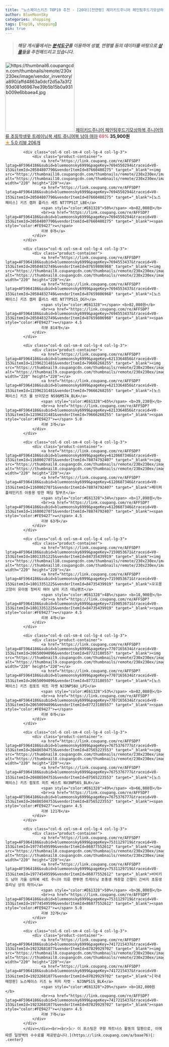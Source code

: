 ```yaml
---
title: "노스페이스키즈 TOP10 추천 - [20대][전연령] 제이키드주니어 페인팅후드기모상하복 주니어의류 초등학생옷 트레이닝복 세트 쥬니어복 남아 여아"
author: BlueMoonSky
categories: shopping
tags: [Top10, shopping]
pin: true
---
```


> ##### 해당 게시물에서는 [**분석도구**](https://itemscout.io/)를 이용하여 **성별**, **연령별** 등의 데이터를 바탕으로 [**상품**](https://link.coupang.com/a/baae76)들을 추천해드리고 있습니다.
<div class="container"><div class="row">
            <div class="col-6 col-sm-4 col-lg-4 col-lg-3">
                <div class="product-container">
                    <a href="https://link.coupang.com/re/AFFSDP?lptag=AF5964186&subid=bluemoonsky6999&pageKey=7663231325&traceid=V0-153&itemId=20421649476&vendorItemId=87503191861" target="_blank"><img src="https://thumbnail6.coupangcdn.com/thumbnails/remote/230x230ex/image/vendor_inventory/a890/affd4863a0dcf2d5a7a3f293d081d6967ee39b5b15b0a931b009e6bbaea4.jpg" alt="https://thumbnail6.coupangcdn.com/thumbnails/remote/230x230ex/image/vendor_inventory/a890/affd4863a0dcf2d5a7a3f293d081d6967ee39b5b15b0a931b009e6bbaea4.jpg" width="220" height="220"></a>
                    <a href="https://link.coupang.com/re/AFFSDP?lptag=AF5964186&subid=bluemoonsky6999&pageKey=7663231325&traceid=V0-153&itemId=20421649476&vendorItemId=87503191861" target="_blank">제이키드주니어 페인팅후드기모상하복 주니어의류 초등학생옷 트레이닝복 세트 쥬니어복 남아 여아</a>
                    <span style="color:#E61328">69%</span> <b>35,900원</b>
                    <br><a href="https://link.coupang.com/re/AFFSDP?lptag=AF5964186&subid=bluemoonsky6999&pageKey=7663231325&traceid=V0-153&itemId=20421649476&vendorItemId=87503191861" target="_blank"><span style="color:#FE9427">★</span> 5.0
                    리뷰 206개</a>
                </div>
            </div>
            
            <div class="col-6 col-sm-4 col-lg-4 col-lg-3">
                <div class="product-container">
                    <a href="https://link.coupang.com/re/AFFSDP?lptag=AF5964186&subid=bluemoonsky6999&pageKey=7694550294&traceid=V0-153&itemId=20584807790&vendorItemId=87660480275" target="_blank"><img src="https://thumbnail10.coupangcdn.com/thumbnails/remote/230x230ex/image/vendor_inventory/ce6b/7a0eb4b38e89d1e63c6f4ea7eb1ca4727cb912bca6d9f5087c98962102a8.jpg" alt="https://thumbnail10.coupangcdn.com/thumbnails/remote/230x230ex/image/vendor_inventory/ce6b/7a0eb4b38e89d1e63c6f4ea7eb1ca4727cb912bca6d9f5087c98962102a8.jpg" width="220" height="220"></a>
                    <a href="https://link.coupang.com/re/AFFSDP?lptag=AF5964186&subid=bluemoonsky6999&pageKey=7694550294&traceid=V0-153&itemId=20584807790&vendorItemId=87660480275" target="_blank">[노스페이스] 키즈 캠퍼 플리스 세트 NT7TP51T_LBE</a>
                    <span style="color:#E61328">50%</span> <b>82,080원</b>
                    <br><a href="https://link.coupang.com/re/AFFSDP?lptag=AF5964186&subid=bluemoonsky6999&pageKey=7694550294&traceid=V0-153&itemId=20584807790&vendorItemId=87660480275" target="_blank"><span style="color:#FE9427">★</span> 
                    리뷰 0개</a>
                </div>
            </div>
            
            <div class="col-6 col-sm-4 col-lg-4 col-lg-3">
                <div class="product-container">
                    <a href="https://link.coupang.com/re/AFFSDP?lptag=AF5964186&subid=bluemoonsky6999&pageKey=7694553437&traceid=V0-153&itemId=20584832749&vendorItemId=87659806968" target="_blank"><img src="https://thumbnail8.coupangcdn.com/thumbnails/remote/230x230ex/image/vendor_inventory/8177/02579c1c74bfc0fa0d4caca44e9e12650eca0841159f5ee61d3af23e496b.jpg" alt="https://thumbnail8.coupangcdn.com/thumbnails/remote/230x230ex/image/vendor_inventory/8177/02579c1c74bfc0fa0d4caca44e9e12650eca0841159f5ee61d3af23e496b.jpg" width="220" height="220"></a>
                    <a href="https://link.coupang.com/re/AFFSDP?lptag=AF5964186&subid=bluemoonsky6999&pageKey=7694553437&traceid=V0-153&itemId=20584832749&vendorItemId=87659806968" target="_blank">[노스페이스] 키즈 캠퍼 플리스 세트 NT7TP51S_DGY</a>
                    <span style="color:#E61328"></span> <b>82,080원</b>
                    <br><a href="https://link.coupang.com/re/AFFSDP?lptag=AF5964186&subid=bluemoonsky6999&pageKey=7694553437&traceid=V0-153&itemId=20584832749&vendorItemId=87659806968" target="_blank"><span style="color:#FE9427">★</span> 4.5
                    리뷰 814개</a>
                </div>
            </div>
            
            <div class="col-6 col-sm-4 col-lg-4 col-lg-3">
                <div class="product-container">
                    <a href="https://link.coupang.com/re/AFFSDP?lptag=AF5964186&subid=bluemoonsky6999&pageKey=6213364856&traceid=V0-153&itemId=12396231481&vendorItemId=79666268255" target="_blank"><img src="https://thumbnail9.coupangcdn.com/thumbnails/remote/230x230ex/image/vendor_inventory/4bc3/aa4c358007188afc2cbaab4b36871b3e71a80f2ae08d12e718b8a5e32909.jpg" alt="https://thumbnail9.coupangcdn.com/thumbnails/remote/230x230ex/image/vendor_inventory/4bc3/aa4c358007188afc2cbaab4b36871b3e71a80f2ae08d12e718b8a5e32909.jpg" width="220" height="220"></a>
                    <a href="https://link.coupang.com/re/AFFSDP?lptag=AF5964186&subid=bluemoonsky6999&pageKey=6213364856&traceid=V0-153&itemId=12396231481&vendorItemId=79666268255" target="_blank">[노스페이스] 키즈 뮬 브이모션 NS96M57A_BLK</a>
                    <span style="color:#E61328">65%</span> <b>39,230원</b>
                    <br><a href="https://link.coupang.com/re/AFFSDP?lptag=AF5964186&subid=bluemoonsky6999&pageKey=6213364856&traceid=V0-153&itemId=12396231481&vendorItemId=79666268255" target="_blank"><span style="color:#FE9427">★</span> 5.0
                    리뷰 3개</a>
                </div>
            </div>
            
            <div class="col-6 col-sm-4 col-lg-4 col-lg-3">
                <div class="product-container">
                    <a href="https://link.coupang.com/re/AFFSDP?lptag=AF5964186&subid=bluemoonsky6999&pageKey=6120687346&traceid=V0-153&itemId=11600027071&vendorItemId=78874792407" target="_blank"><img src="https://thumbnail8.coupangcdn.com/thumbnails/remote/230x230ex/image/vendor_inventory/cd04/b7c52e4314e9a1b3929cab7a4bbaa644dfcb207e53149ff32ac887029f61.jpg" alt="https://thumbnail8.coupangcdn.com/thumbnails/remote/230x230ex/image/vendor_inventory/cd04/b7c52e4314e9a1b3929cab7a4bbaa644dfcb207e53149ff32ac887029f61.jpg" width="220" height="220"></a>
                    <a href="https://link.coupang.com/re/AFFSDP?lptag=AF5964186&subid=bluemoonsky6999&pageKey=6120687346&traceid=V0-153&itemId=11600027071&vendorItemId=78874792407" target="_blank">페이퍼플레인키즈 아동용 방한 패딩 털부츠</a>
                    <span style="color:#E61328">34%</span> <b>17,890원</b>
                    <br><a href="https://link.coupang.com/re/AFFSDP?lptag=AF5964186&subid=bluemoonsky6999&pageKey=6120687346&traceid=V0-153&itemId=11600027071&vendorItemId=78874792407" target="_blank"><span style="color:#FE9427">★</span> 4.5
                    리뷰 63개</a>
                </div>
            </div>
            
            <div class="col-6 col-sm-4 col-lg-4 col-lg-3">
                <div class="product-container">
                    <a href="https://link.coupang.com/re/AFFSDP?lptag=AF5964186&subid=bluemoonsky6999&pageKey=7159053671&traceid=V0-153&itemId=18013351225&vendorItemId=84735439919" target="_blank"><img src="https://thumbnail10.coupangcdn.com/thumbnails/remote/230x230ex/image/vendor_inventory/125b/d48f2be167744372674ef542f4350e51b57cc4eee6de14d9dcd57417b967.jpg" alt="https://thumbnail10.coupangcdn.com/thumbnails/remote/230x230ex/image/vendor_inventory/125b/d48f2be167744372674ef542f4350e51b57cc4eee6de14d9dcd57417b967.jpg" width="220" height="220"></a>
                    <a href="https://link.coupang.com/re/AFFSDP?lptag=AF5964186&subid=bluemoonsky6999&pageKey=7159053671&traceid=V0-153&itemId=18013351225&vendorItemId=84735439919" target="_blank">꼬꼬몽 고양이 유아동 청바지 여아 남아 키즈 데님팬츠</a>
                    <span style="color:#E61328">48%</span> <b>18,900원</b>
                    <br><a href="https://link.coupang.com/re/AFFSDP?lptag=AF5964186&subid=bluemoonsky6999&pageKey=7159053671&traceid=V0-153&itemId=18013351225&vendorItemId=84735439919" target="_blank"><span style="color:#FE9427">★</span> 4.5
                    리뷰 4개</a>
                </div>
            </div>
            
            <div class="col-6 col-sm-4 col-lg-4 col-lg-3">
                <div class="product-container">
                    <a href="https://link.coupang.com/re/AFFSDP?lptag=AF5964186&subid=bluemoonsky6999&pageKey=7707165634&traceid=V0-153&itemId=20650094096&vendorItemId=87723180557" target="_blank"><img src="https://thumbnail9.coupangcdn.com/thumbnails/remote/230x230ex/image/vendor_inventory/a23b/942aa87830229487da36f6b67191ccf1c45b5c5faf4b01809a93d15fadb0.jpg" alt="https://thumbnail9.coupangcdn.com/thumbnails/remote/230x230ex/image/vendor_inventory/a23b/942aa87830229487da36f6b67191ccf1c45b5c5faf4b01809a93d15fadb0.jpg" width="220" height="220"></a>
                    <a href="https://link.coupang.com/re/AFFSDP?lptag=AF5964186&subid=bluemoonsky6999&pageKey=7707165634&traceid=V0-153&itemId=20650094096&vendorItemId=87723180557" target="_blank">[노스페이스] 키즈 컴포트 히트 자켓 NJ3NP56U_LPI</a>
                    <span style="color:#E61328">53%</span> <b>82,080원</b>
                    <br><a href="https://link.coupang.com/re/AFFSDP?lptag=AF5964186&subid=bluemoonsky6999&pageKey=7707165634&traceid=V0-153&itemId=20650094096&vendorItemId=87723180557" target="_blank"><span style="color:#FE9427">★</span> 
                    리뷰 0개</a>
                </div>
            </div>
            
            <div class="col-6 col-sm-4 col-lg-4 col-lg-3">
                <div class="product-container">
                    <a href="https://link.coupang.com/re/AFFSDP?lptag=AF5964186&subid=bluemoonsky6999&pageKey=7675376777&traceid=V0-153&itemId=20486504753&vendorItemId=87565223553" target="_blank"><img src="https://thumbnail8.coupangcdn.com/thumbnails/remote/230x230ex/image/vendor_inventory/a6b3/e98da34cc6f52ca47e2abd3fde53c37ffe8224900665e87504ad0f7bbe99.jpg" alt="https://thumbnail8.coupangcdn.com/thumbnails/remote/230x230ex/image/vendor_inventory/a6b3/e98da34cc6f52ca47e2abd3fde53c37ffe8224900665e87504ad0f7bbe99.jpg" width="220" height="220"></a>
                    <a href="https://link.coupang.com/re/AFFSDP?lptag=AF5964186&subid=bluemoonsky6999&pageKey=7675376777&traceid=V0-153&itemId=20486504753&vendorItemId=87565223553" target="_blank">[노스페이스] 키즈 컴포트 히트 베스트 NV3NP56S_BLK</a>
                    <span style="color:#E61328">49%</span> <b>66,880원</b>
                    <br><a href="https://link.coupang.com/re/AFFSDP?lptag=AF5964186&subid=bluemoonsky6999&pageKey=7675376777&traceid=V0-153&itemId=20486504753&vendorItemId=87565223553" target="_blank"><span style="color:#FE9427">★</span> 4.5
                    리뷰 121개</a>
                </div>
            </div>
            
            <div class="col-6 col-sm-4 col-lg-4 col-lg-3">
                <div class="product-container">
                    <a href="https://link.coupang.com/re/AFFSDP?lptag=AF5964186&subid=bluemoonsky6999&pageKey=7531129719&traceid=V0-153&itemId=19774549599&vendorItemId=86877552612" target="_blank"><img src="https://thumbnail8.coupangcdn.com/thumbnails/remote/230x230ex/image/vendor_inventory/f588/a4584b5ab2aaba1f564181bc53aabff2c797def1f8f63c9be6ab764d296f.jpg" alt="https://thumbnail8.coupangcdn.com/thumbnails/remote/230x230ex/image/vendor_inventory/f588/a4584b5ab2aaba1f564181bc53aabff2c797def1f8f63c9be6ab764d296f.jpg" width="220" height="220"></a>
                    <a href="https://link.coupang.com/re/AFFSDP?lptag=AF5964186&subid=bluemoonsky6999&pageKey=7531129719&traceid=V0-153&itemId=19774549599&vendorItemId=86877552612" target="_blank">비비키드 남아 가을 상하복 세트 주니어 의류 맨투맨 트레이닝 초중생 캐쥬얼 긴팔티 긴바지 초등생 츄리닝 상의 하의</a>
                    <span style="color:#E61328">50%</span> <b>36,800원</b>
                    <br><a href="https://link.coupang.com/re/AFFSDP?lptag=AF5964186&subid=bluemoonsky6999&pageKey=7531129719&traceid=V0-153&itemId=19774549599&vendorItemId=86877552612" target="_blank"><span style="color:#FE9427">★</span> 5.0
                    리뷰 32개</a>
                </div>
            </div>
            
            <div class="col-6 col-sm-4 col-lg-4 col-lg-3">
                <div class="product-container">
                    <a href="https://link.coupang.com/re/AFFSDP?lptag=AF5964186&subid=bluemoonsky6999&pageKey=7417215437&traceid=V0-153&itemId=19232681077&vendorItemId=87829929702" target="_blank"><img src="https://thumbnail8.coupangcdn.com/thumbnails/remote/230x230ex/image/vendor_inventory/4c32/003ddeb294da7d13fb6e14ffa34f1bd2924749bc1397157a851537063a08.jpg" alt="https://thumbnail8.coupangcdn.com/thumbnails/remote/230x230ex/image/vendor_inventory/4c32/003ddeb294da7d13fb6e14ffa34f1bd2924749bc1397157a851537063a08.jpg" width="220" height="220"></a>
                    <a href="https://link.coupang.com/re/AFFSDP?lptag=AF5964186&subid=bluemoonsky6999&pageKey=7417215437&traceid=V0-153&itemId=19232681077&vendorItemId=87829929702" target="_blank">[국내매장판] 노스페이스 키즈 뉴 퍼피 자켓 - NJ3NP51S_BLK</a>
                    <span style="color:#E61328">20%</span> <b>182,000원</b>
                    <br><a href="https://link.coupang.com/re/AFFSDP?lptag=AF5964186&subid=bluemoonsky6999&pageKey=7417215437&traceid=V0-153&itemId=19232681077&vendorItemId=87829929702" target="_blank"><span style="color:#FE9427">★</span> 4.5
                    리뷰 7개</a>
                </div>
            </div>
            </div></div><br><br>[👉 이 포스팅은 쿠팡 파트너스 활동의 일환으로, 이에 따른 일정액의 수수료를 제공받습니다.](https://link.coupang.com/a/baae76){: .center}